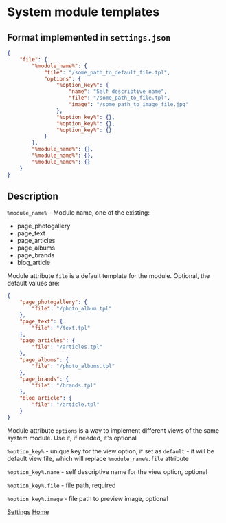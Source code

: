 
# System module templates

## Format implemented in `settings.json`

```json
{
    "file": {
        "%module_name%": {
            "file": "/some_path_to_default_file.tpl",
            "options": {
                "%option_key%": {
                    "name": "Self descriptive name",
                    "file": "/some_path_to_file.tpl",
                    "image": "/some_path_to_image_file.jpg"
                },
                "%option_key%": {},
                "%option_key%": {},
                "%option_key%": {}
            }
        },
        "%module_name%": {},
        "%module_name%": {},
        "%module_name%": {}
    }
}
```


## Description

`%module_name%` - Module name, one of the existing:

- page_photogallery
- page_text
- page_articles
- page_albums
- page_brands
- blog_article


Module attribute `file` is a default template for the module. Optional, the default values are:

```json
{
    "page_photogallery": {
        "file": "/photo_album.tpl"
    },
    "page_text": {
        "file": "/text.tpl"
    },
    "page_articles": {
        "file": "/articles.tpl"
    },
    "page_albums": {
        "file": "/photo_albums.tpl"
    },
    "page_brands": {
        "file": "/brands.tpl"
    },
    "blog_article": {
        "file": "/article.tpl"
    }
}
```


Module attribute `options` is a way to implement different views of the same system module. Use it, if needed, it's optional


`%option_key%` - unique key for the view option, if set as `default` - it will be default view file, which will replace `%module_name%.file` attribute


`%option_key%.name` - self descriptive name for the view option, optional


`%option_key%.file` - file path, required


`%option_key%.image` - file path to preview image, optional


[Settings](settings.md)
[Home](../index.md)
